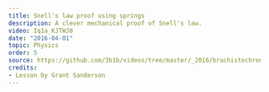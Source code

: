 ```yaml
---
title: Snell's law proof using springs
description: A clever mechanical proof of Snell's law.
video: Iq1a_KJTWJ8
date: "2016-04-01"
topic: Physics
order: 5
source: https://github.com/3b1b/videos/tree/master/_2016/brachistochrone
credits:
- Lesson by Grant Sanderson
---
```

